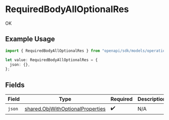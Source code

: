 # RequiredBodyAllOptionalRes

OK

## Example Usage

```typescript
import { RequiredBodyAllOptionalRes } from "openapi/sdk/models/operations";

let value: RequiredBodyAllOptionalRes = {
  json: {},
};
```

## Fields

| Field                                                                                       | Type                                                                                        | Required                                                                                    | Description                                                                                 |
| ------------------------------------------------------------------------------------------- | ------------------------------------------------------------------------------------------- | ------------------------------------------------------------------------------------------- | ------------------------------------------------------------------------------------------- |
| `json`                                                                                      | [shared.ObjWithOptionalProperties](../../../sdk/models/shared/objwithoptionalproperties.md) | :heavy_check_mark:                                                                          | N/A                                                                                         |